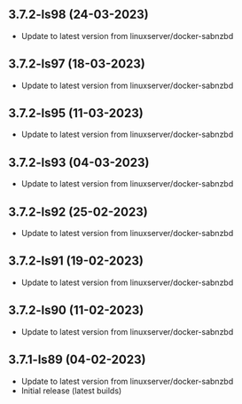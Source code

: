 
## 3.7.2-ls98 (24-03-2023)
- Update to latest version from linuxserver/docker-sabnzbd

## 3.7.2-ls97 (18-03-2023)
- Update to latest version from linuxserver/docker-sabnzbd

## 3.7.2-ls95 (11-03-2023)
- Update to latest version from linuxserver/docker-sabnzbd

## 3.7.2-ls93 (04-03-2023)
- Update to latest version from linuxserver/docker-sabnzbd

## 3.7.2-ls92 (25-02-2023)
- Update to latest version from linuxserver/docker-sabnzbd

## 3.7.2-ls91 (19-02-2023)
- Update to latest version from linuxserver/docker-sabnzbd

## 3.7.2-ls90 (11-02-2023)
- Update to latest version from linuxserver/docker-sabnzbd

## 3.7.1-ls89 (04-02-2023)
- Update to latest version from linuxserver/docker-sabnzbd
- Initial release (latest builds)
